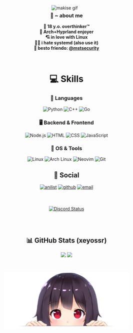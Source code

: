 <!--

<h2 align="center">🦊 ~ about me</h2>

<table align="center" style="width: 100%; max-width: 800px;">
  <tr>
    <td style="vertical-align: center; font-size: 1.2rem; line-height: 1.6; padding-right: 20px; padding-left: 20px; width: 50%;">
      <div style="margin-bottom: 12px;">🧠 <strong>18 y.o. overthinker™</strong></div>
      <div style="margin-bottom: 12px;">🌿 <strong>Arch+Hyprland enjoyer</strong></div>
      <div style="margin-bottom: 12px;">💘 <strong>in love with Linux</strong></div>
      <div style="margin-bottom: 12px;">😵‍💫 <strong>i hate systemd (also use it)</strong></div>
      <div style="margin-bottom: 12px;">🤝 <strong>best friend: <a href="https://github.com/mstsecurity">@mstsecurity</a></strong></div>
    </td>
    <td style="width: 50%;">
      <img src="https://media1.tenor.com/m/XvnHS-J2EasAAAAC/makise-kirusu.gif" alt="makise gif" width="250" height="250">
    </td>
  </tr>

  <tr>
    <td colspan="2" align="center" style="padding-top: 20px;">
      <a href="https://discord.com/users/1379125777710190637"><img src="https://dsc-readme.tsuni.dev/api/user/1379125777710190637" alt="Discord Presence"></a>
    </td>
  </tr>
</table>


-->

<img src="https://media1.tenor.com/m/XvnHS-J2EasAAAAC/makise-kirusu.gif" alt="makise gif" width="300" align="right">

### <div align="center">🦊 ~ about me</div>

<div align="center">
  
**🧠 18 y.o. overthinker™**   
**🌿 Arch+Hyprland enjoyer**   
**💘 in love with Linux**   
**😵‍💫 i hate systemd (also use it)**   
**🤝 besto friendo: <a href="https://github.com/mstsecurity">@mstsecurity</a>**

</div>
<br/>

# <div align="center">💻 Skills</div>

<div align="center">
  
### 🧠 Languages
![Python](https://img.shields.io/badge/Python-3670A0?style=for-the-badge&logo=python&logoColor=ffdd54)
![C++](https://img.shields.io/badge/C++-00599C?style=for-the-badge&logo=cplusplus&logoColor=white)
![Go](https://img.shields.io/badge/Go-00ADD8?style=for-the-badge&logo=go&logoColor=white)

### 🖥️ Backend & Frontend

![Node.js](https://img.shields.io/badge/Node.js-339933?style=for-the-badge&logo=nodedotjs&logoColor=white)
![HTML](https://img.shields.io/badge/HTML-E34F26?style=for-the-badge&logo=html5&logoColor=white)
![CSS](https://img.shields.io/badge/CSS-1572B6?style=for-the-badge&logo=css3&logoColor=white)
![JavaScript](https://img.shields.io/badge/JavaScript-F7DF1E?style=for-the-badge&logo=javascript&logoColor=black)

### 🐧 OS & Tools

![Linux](https://img.shields.io/badge/Linux-FCC624?style=for-the-badge&logo=linux&logoColor=black)
![Arch Linux](https://img.shields.io/badge/Arch_Linux-1793D1?style=for-the-badge&logo=archlinux&logoColor=white)
![Neovim](https://img.shields.io/badge/Neovim-57A143?style=for-the-badge&logo=neovim&logoColor=white)
![Git](https://img.shields.io/badge/Git-F05032?style=for-the-badge&logo=git&logoColor=white)

</div>

## <div align="center">🔗 Social</div>

<div align="center">

[<img src="https://img.shields.io/badge/AniList-blue?style=for-the-badge&logo=anilist&logoColor=white" alt=anilist style="margin-bottom: 7px;" />](https://anilist.co/user/yeaweeb/)
[<img src="https://img.shields.io/badge/github-%2324292e.svg?&style=for-the-badge&logo=github&logoColor=white" alt=github style="margin-bottom: 7px;" />](https://github.com/xeyossr)
[<img src="https://img.shields.io/badge/E--Mail-gray.svg?&style=for-the-badge&logo=maildotru&logoColor=white" alt="email" style="margin-bottom: 7px;" />](mailto:yeaweeb@duck.com)

<!--
[<img src="https://custom-icon-badges.demolab.com/badge/WebSite-black.svg?&style=for-the-badge&logo=globe&logoColor=darkgreen" alt="Website" />](https://xeyossr.github.io)
-->

<br/>

[<img src="https://dsc-readme.tsuni.dev/api/user/1379125777710190637" alt="Discord Status" />](https://discord.com/users/1379125777710190637)

</div>

<br/>

<br/>

## <div align="center">📊 GitHub Stats (xeyossr)</div>

<p align="center">
  <img src="https://github-readme-stats.vercel.app/api?username=xeyossr&show_icons=true&hide_border=true&bg_color=1e1e2e&text_color=cdd6f4&icon_color=cba6f7&title_color=94e2d5&rank_icon=github" height="200"/>
  <img src="https://github-readme-stats.vercel.app/api/top-langs/?username=xeyossr&hide_border=true&bg_color=1e1e2e&text_color=cdd6f4&icon_color=cba6f7&title_color=94e2d5&layout=compact" height="200"/>
</p>

<br/>
<p align="center">
<img width="400px" src=".github/megumin.png" />
</p>
